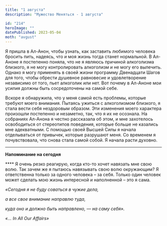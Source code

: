 ```yaml
---
title: "1 августа"
description: "Мужество Меняться - 1 августа"

id: "214"
heroImage: ""
datePublished: 2023-05-04
moth: "avgust"
---
```


Я пришла в Ал-Анон, чтобы узнать, как заставить любимого человека бросить
пить, надеясь, что и моя жизнь тогда станет нормальной. В Ал-Аноне я
постепенно поняла, что не я являюсь причиной алкоголизма близкого, я не могу
контролировать алкоголизм и не могу его вылечить. Однако я могу применять в
своей жизни программу Двенадцати Шагов для того, чтобы обрести душевное
равновесие и удовлетворение независимо от того, пьет алкоголик или нет. Вот
почему в Ал-Аноне мои усилия должны быть сосредоточены на самой себе.

Вскоре я обнаружила, что у меня самой есть проблемы, которые требуют моего
внимания. Пытаясь ужиться с алкоголизмом близкого, я стала вести себя
нездоровым образом. Эти изменения моего характера произошли постепенно и
незаметно, так, что я их не осознала. На собраниях Ал-Анона я честно
рассказала об этом, и мне захотелось освободиться от стереотипов поведения,
которые больше не казались мне адекватными. С помощью своей Высшей Силы я
начала отделываться от привычек, которые разрушают меня. Со временем я
почувствовала, что снова стала самой собой. Я начала расти духовно.

---

**Напоминание на сегодня**

\*\*\*\* Я очень резко реагирую, когда кто-то хочет навязать мне свою волю. Так
зачем же я пытаюсь навязывать свою волю окружающим? Я ответственна только за
одного человека – за себя. Только один человек может сделать мою жизнь
интересной и наполненной – это я сама.

_«Сегодня я не буду соваться в чужие дела,_

_а все свое внимание направлю туда,_

_куда оно и должно быть направлено, — на саму себя»._

_«… In All Our Affairs»_
